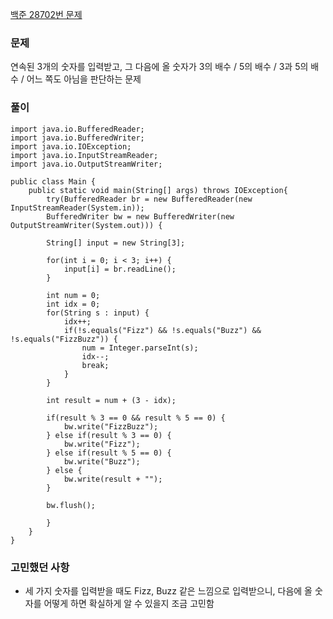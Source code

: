 [백준 28702번 문제](https://www.acmicpc.net/problem/28702)

### 문제
연속된 3개의 숫자를 입력받고, 그 다음에 올 숫자가 3의 배수 / 5의 배수 / 3과 5의 배수 / 어느 쪽도 아님을 판단하는 문제

### 풀이

```
import java.io.BufferedReader;
import java.io.BufferedWriter;
import java.io.IOException;
import java.io.InputStreamReader;
import java.io.OutputStreamWriter;

public class Main {
	public static void main(String[] args) throws IOException{
        try(BufferedReader br = new BufferedReader(new InputStreamReader(System.in));
        BufferedWriter bw = new BufferedWriter(new OutputStreamWriter(System.out))) {
        
        String[] input = new String[3];
        
        for(int i = 0; i < 3; i++) {
        	input[i] = br.readLine();
        }
        
        int num = 0;
        int idx = 0;
        for(String s : input) {
        	idx++;
        	if(!s.equals("Fizz") && !s.equals("Buzz") && !s.equals("FizzBuzz")) {
        		num = Integer.parseInt(s);
        		idx--;
        		break;
        	}
        }
        
        int result = num + (3 - idx);

        if(result % 3 == 0 && result % 5 == 0) {
        	bw.write("FizzBuzz");
        } else if(result % 3 == 0) {
        	bw.write("Fizz");
        } else if(result % 5 == 0) {
        	bw.write("Buzz");
        } else {
        	bw.write(result + "");
        }
        	
        bw.flush();
        
        }
    }
}
```

### 고민했던 사항
- 세 가지 숫자를 입력받을 때도 Fizz, Buzz 같은 느낌으로 입력받으니, 다음에 올 숫자를 어떻게 하면 확실하게 알 수 있을지 조금 고민함

